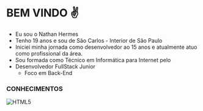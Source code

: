 # BEM VINDO :v:
- Eu sou o Nathan Hermes
- Tenho 19 anos e sou de São Carlos - Interior de São Paulo
- Iniciei minha jornada como desenvolvedor ao 15 anos e atualmente atuo como profissional da área.
- Sou formada como Técnico em Informática para Internet pelo 
- Desenvolvedor FullStack Junior
  - Foco em Back-End
### CONHECIMENTOS
  ![HTML5](https://img.shields.io/badge/html5-%23E34F26.svg?style=for-the-badge&logo=html5&logoColor=white)

<!---
NathanHermes/NathanHermes is a ✨ special ✨ repository because its `README.md` (this file) appears on your GitHub profile.
You can click the Preview link to take a look at your changes.
--->
